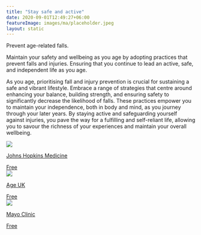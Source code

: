 ```yaml
---
title: "Stay safe and active"
date: 2020-09-01T12:49:27+06:00
featureImage: images/ma/placeholder.jpeg
layout: static
---
```


Prevent age-related falls.

Maintain your safety and wellbeing as you age by adopting practices that prevent falls and injuries. Ensuring that you continue to lead an active, safe, and independent life as you age.

As you age, prioritising fall and injury prevention is crucial for sustaining a safe and vibrant lifestyle. Embrace a range of strategies that centre around enhancing your balance, building strength, and ensuring safety to significantly decrease the likelihood of falls. These practices empower you to maintain your independence, both in body and mind, as you journey through your later years. By staying active and safeguarding yourself against injuries, you pave the way for a fulfilling and self-reliant life, allowing you to savour the richness of your experiences and maintain your overall wellbeing.

<a class="ma-link" href="https://www.hopkinsmedicine.org/health/wellness-and-prevention/fall-prevention-exercises"><div class="ma-card ma-card-Health"><div class="ma-icon"><img src ="/images/Icon-check - health - opacity.svg"/></div><div class="ma-name"><p>Johns Hopkins Medicine</p></div><div class="ma-paid-text"><span>Free</span></div></div></a><a class="ma-link" href="https://www.ageuk.org.uk/information-advice/health-wellbeing/exercise/falls-prevention/"><div class="ma-card ma-card-Health"><div class="ma-icon"><img src ="/images/Icon-check - health - opacity.svg"/></div><div class="ma-name"><p>Age UK</p></div><div class="ma-paid-text"><span>Free</span></div></div></a><a class="ma-link" href="https://www.mayoclinic.org/healthy-lifestyle/healthy-aging/in-depth/fall-prevention/art-20047358"><div class="ma-card ma-card-Health"><div class="ma-icon"><img src ="/images/Icon-check - health - opacity.svg"/></div><div class="ma-name"><p>Mayo Clinic</p></div><div class="ma-paid-text"><span>Free</span></div></div></a>  

<br/><br/>






